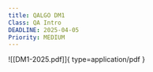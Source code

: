 ```yaml
---
title: QALGO DM1
Class: QA Intro
DEADLINE: 2025-04-05
Priority: MEDIUM
---
```

  
![[DM1-2025.pdf]]{ type=application/pdf }

